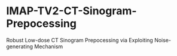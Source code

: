# IMAP-TV2-CT-Sinogram-Prepocessing
Robust Low-dose CT Sinogram Prepocessing via Exploiting Noise-generating Mechanism
